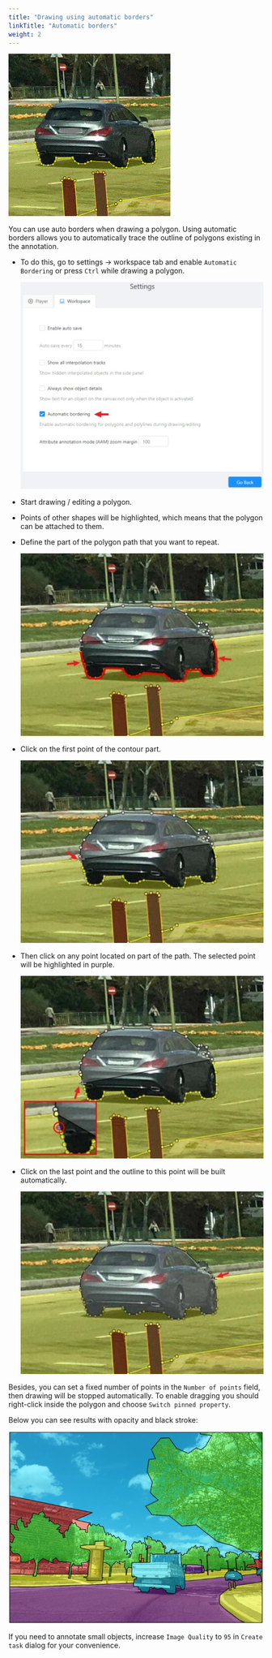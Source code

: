 ```yaml
---
title: "Drawing using automatic borders"
linkTitle: "Automatic borders"
weight: 2
---
```


![Example of annotation made with polygon and automatic borders option](/images/gif025_mapillary_vistas.gif)

You can use auto borders when drawing a polygon. Using automatic borders allows you to automatically trace
the outline of polygons existing in the annotation.

- To do this, go to settings -> workspace tab and enable `Automatic Bordering`
  or press `Ctrl` while drawing a polygon.

  !["Workspace" tab in "Settings" and highlighted "Automatic bordering" setting](/images/image161.jpg)

- Start drawing / editing a polygon.
- Points of other shapes will be highlighted, which means that the polygon can be attached to them.
- Define the part of the polygon path that you want to repeat.

  ![Annotation with highlighted part for repetition](/images/image157_mapillary_vistas.jpg)

- Click on the first point of the contour part.

  ![Annotation with first contour point highlighted](/images/image158_mapillary_vistas.jpg)

- Then click on any point located on part of the path. The selected point will be highlighted in purple.

  ![Annotation with highlighted middle point](/images/image159_mapillary_vistas.jpg)

- Click on the last point and the outline to this point will be built automatically.

  ![Annotation with last contour point highlighted](/images/image160_mapillary_vistas.jpg)

Besides, you can set a fixed number of points in the `Number of points` field, then
drawing will be stopped automatically. To enable dragging you should right-click
inside the polygon and choose `Switch pinned property`.

Below you can see results with opacity and black stroke:

![Exmaple of annotation with applied opacity and black stroke](/images/image064_mapillary_vistas.jpg)

If you need to annotate small objects, increase `Image Quality` to
`95` in `Create task` dialog for your convenience.
